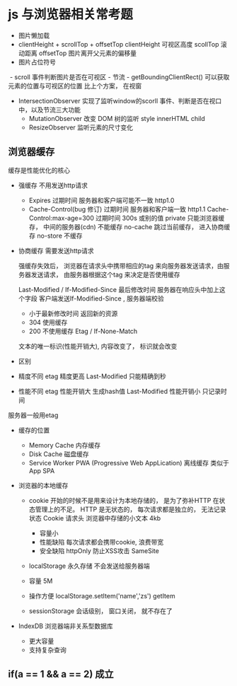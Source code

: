 # js 与浏览器相关常考题

- 图片懒加载
 - clientHeight + scrollTop + offsetTop
   clientHeight  可视区高度
   scollTop 滚动距离
   offsetTop 图片离开父元素的偏移量
- 图片占位符号
<img src="" data-src=""/>
- scroll 事件判断图片是否在可视区
- 节流
- getBoundingClientRect() 可以获取元素的位置与可视区的位置
  比上个方案， 在视窗

- IntersectionObserver 
  实现了监听window的scorll 事件、判断是否在视口中，以及节流三大功能
  - MutationObserver 改变 DOM 树的监听 style  innerHTML
  child
  - ResizeObserver 监听元素的尺寸变化


## 浏览器缓存
 缓存是性能优化的核心

 - 强缓存
   不用发送http请求
   - Expires 过期时间 服务器和客户端可能不一致 http1.0
   - Cache-Control(bug 修订) 过期时间 服务器和客户端一致 http1.1
     Cache-Control:max-age=300 过期时间 300s 或别的值
     private 只能浏览器缓存， 中间的服务器(cdn) 不能缓存
     no-cache 跳过当前缓存， 进入协商缓存
     no-store 不缓存


 - 协商缓存
   需要发送http请求

   强缓存失效后， 浏览器在请求头中携带相应的tag 来向服务器发送请求，由服务器发送请求，
   由服务器根据这个tag 来决定是否使用缓存

   Last-Modified / If-Modified-Since
   最后修改时间 服务器在响应头中加上这个字段
   客户端发送If-Modified-Since , 服务器端校验

   - 小于最新修改时间 返回新的资源
   - 304 使用缓存
   - 200 不使用缓存
   Etag / If-None-Match

   文本的唯一标识(性能开销大), 内容改变了， 标识就会改变


- 区别
 - 精度不同
  etag 精度更高
  Last-Modified 只能精确到秒
 - 性能不同
  etag 性能开销大 生成hash值
  Last-Modified 性能开销小 只记录时间
 
 服务器一般用etag

- 缓存的位置
  - Memory Cache  内存缓存
  - Disk Cache    磁盘缓存
  - Service Worker PWA (Progressive Web AppLication) 离线缓存 类似于App
   SPA 
  

- 浏览器的本地缓存
  - cookie 
    开始的时候不是用来设计为本地存储的， 是为了弥补HTTP  在状态管理上的不足。
    HTTP 是无状态的， 每次请求都是独立的， 无法记录状态
    Cookie 请求头 浏览器中存储的小文本 4kb
    - 容量小
    - 性能缺陷 每次请求都会携带cookie, 浪费带宽
    - 安全缺陷 
      httpOnly 防止XSS攻击
      SameSite

  - localStorage  永久存储 不会发送给服务器端
  - 容量 5M
  - 操作方便
   localStorage.setItem('name','zs')
   getItem


  - sessionStorage 
    会话级别， 窗口关闭， 就不存在了

 - IndexDB 
   浏览器端非关系型数据库

   - 更大容量
   - 支持复杂查询

## if(a == 1 && a == 2) 成立
